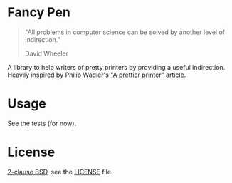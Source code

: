 # Fancy Pen

> "All problems in computer science can be solved by another level of indirection."
> 
> David Wheeler

A library to help writers of pretty printers by providing a useful indirection. Heavily inspired by
Philip Wadler's ["A prettier printer"](http://homepages.inf.ed.ac.uk/wadler/papers/prettier/prettier.pdf) article.

# Usage

See the tests (for now).

# License

[2-clause BSD](https://en.wikipedia.org/wiki/BSD_licenses#2-clause_license_.28.22Simplified_BSD_License.22_or_.22FreeBSD_License.22.29), see the [LICENSE](./LICENSE) file.